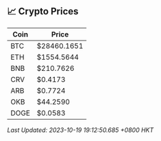 ## 📈 Crypto Prices

| Coin | Price |
| ---- | ----- |
| BTC | $28460.1651 |
| ETH | $1554.5644 |
| BNB | $210.7626 |
| CRV | $0.4173 |
| ARB | $0.7724 |
| OKB | $44.2590 |
| DOGE | $0.0583 |

_Last Updated: 2023-10-19 19:12:50.685 +0800 HKT_